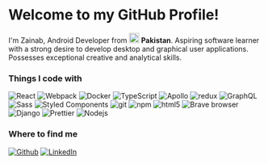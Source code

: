 <h1>Welcome to my GitHub Profile!</h1>
<p>I'm Zainab, Android Developer from <img  src="https://flagcdn.com/w20/pk.png"  width="20"/> <b>Pakistan</b>. Aspiring software learner with a strong desire to develop desktop and graphical user applications. Possesses exceptional creative and analytical skills.

<h3>Things I code with</h3>

<p>

<img  alt="React"  src="https://img.shields.io/badge/-React-45b8d8?style=flat-square&logo=react&logoColor=white" />

<img  alt="Webpack"  src="https://img.shields.io/badge/-Webpack-8DD6F9?style=flat-square&logo=webpack&logoColor=white" />

<img  alt="Docker"  src="https://img.shields.io/badge/-Docker-46a2f1?style=flat-square&logo=docker&logoColor=white" />

<img  alt="TypeScript"  src="https://img.shields.io/badge/-TypeScript-007ACC?style=flat-square&logo=typescript&logoColor=white" />

<img  alt="Apollo"  src="https://img.shields.io/badge/-Apollo%20GraphQL-311C87?style=flat-square&logo=apollo-graphql&logoColor=white" />

<img  alt="redux"  src="https://img.shields.io/badge/-Redux-764ABC?style=flat-square&logo=redux&logoColor=white" />

<img  alt="GraphQL"  src="https://img.shields.io/badge/-GraphQL-E10098?style=flat-square&logo=graphql&logoColor=white" />

<img  alt="Sass"  src="https://img.shields.io/badge/-Sass-CC6699?style=flat-square&logo=sass&logoColor=white" />

<img  alt="Styled Components"  src="https://img.shields.io/badge/-Styled_Components-db7092?style=flat-square&logo=styled-components&logoColor=white" />

<img  alt="git"  src="https://img.shields.io/badge/-Git-F05032?style=flat-square&logo=git&logoColor=white" />

<img  alt="npm"  src="https://img.shields.io/badge/-NPM-CB3837?style=flat-square&logo=npm&logoColor=white" />

<img  alt="html5"  src="https://img.shields.io/badge/-HTML5-E34F26?style=flat-square&logo=html5&logoColor=white" />

<img  alt="Brave browser"  src="https://img.shields.io/badge/-Brave_Browser-FB542B?style=flat-square&logo=brave&logoColor=white" />

<img  alt="Django"  src="https://img.shields.io/badge/-Django-3f5548?style=flat-square&logo=django&logoColor=white" />

<img  alt="Prettier"  src="https://img.shields.io/badge/-Prettier-F7B93E?style=flat-square&logo=prettier&logoColor=white" />

<img  alt="Nodejs"  src="https://img.shields.io/badge/-Nodejs-43853d?style=flat-square&logo=Node.js&logoColor=white" />
</p>
</ul>

<h3>Where to find me</h3>
<p><a  href="https://github.com/Hammad2295"  target="_blank"><img  alt="Github"  src="https://img.shields.io/badge/GitHub-%2312100E.svg?&style=for-the-badge&logo=Github&logoColor=white" /></a>  <a  href="https://www.linkedin.com/in/hammad-ahmad-b80700241"  target="_blank"><img  alt="LinkedIn"  src="https://img.shields.io/badge/linkedin-%230077B5.svg?&style=for-the-badge&logo=linkedin&logoColor=white" /></a> 
</p>
